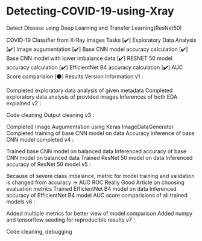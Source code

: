 # Detecting-COVID-19-using-Xray
Detect Disease using Deep Learning and Transfer Learning(ResNet50)


COVID-19 Classifier from X-Ray Images
Tasks
[✔️] Exploratory Data Analysis
[✔️] Image augumentation
[✔️] Base CNN model accuracy calculation
[✔️] Base CNN model with lower imbalance data
[✔️] RESNET 50 model accuracy calculation
[✔️] EfficientNet B4 accuracy calculation
[✔️] AUC Score comparision
[⚫] Results
Version Information
v1 :

Completed exploratory data analysis of given metadata
Completed exploratory data analysis of provided images
Inferences of both EDA explained
v2 :

Code cleaning
Output cleaning
v3 :

Completed Image Augumentation using Keras ImageDataGenerator
Completed training of base CNN model on data
Accuracy inference of base CNN model completed
v4 :

Trained base CNN model on balanced data
Inferenced accuracy of base CNN model on balanced data
Trained ResNet 50 model on data
Inferenced accuracy of ResNet 50 model
v5 :

Because of severe class imbalance, metric for model training and validation is changed from accuracy -> AUC ROC
Really Good Article on choosing evaluation metrics
Trained EfficientNet B4 model on data
Inferenced accuracy of EfficientNet B4 model
AUC score comparisions of all trained models
v6 :

Added multiple metrics for better view of model comparison
Added numpy and tensorflow seeding for reproducible results
v7 :

Code cleaning, debugging
